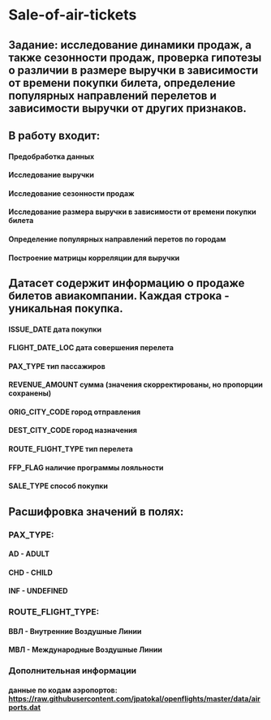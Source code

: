 # Sale-of-air-tickets
## Задание: исследование динамики продаж, а также сезонности продаж, проверка гипотезы о различии в размере выручки в зависимости от времени покупки билета, определение популярных направлений перелетов и зависимости выручки от других признаков.

## В работу входит:
#### Предобработка данных
#### Исследование выручки
#### Исследование сезонности продаж
#### Исследование размера выручки в зависимости от времени покупки билета
#### Определение популярных направлений перетов по городам
#### Построение матрицы корреляции для выручки

## Датасет содержит информацию о продаже билетов авиакомпании. Каждая строка - уникальная покупка.
#### ISSUE_DATE	дата покупки
#### FLIGHT_DATE_LOC	дата совершения перелета
#### PAX_TYPE	тип пассажиров
#### REVENUE_AMOUNT	сумма (значения скорректированы, но пропорции сохранены)
#### ORIG_CITY_CODE	город отправления
#### DEST_CITY_CODE	город назначения
#### ROUTE_FLIGHT_TYPE	тип перелета
#### FFP_FLAG	наличие программы лояльности
#### SALE_TYPE	способ покупки

## Расшифровка значений в полях:	
### PAX_TYPE:
#### AD - ADULT
#### CHD - CHILD
#### INF - UNDEFINED

### ROUTE_FLIGHT_TYPE:
#### ВВЛ - Внутренние Воздушные Линии
#### МВЛ - Международные Воздушные Линии
	
### Дополнительная информации
#### данные по кодам аэропортов: https://raw.githubusercontent.com/jpatokal/openflights/master/data/airports.dat
